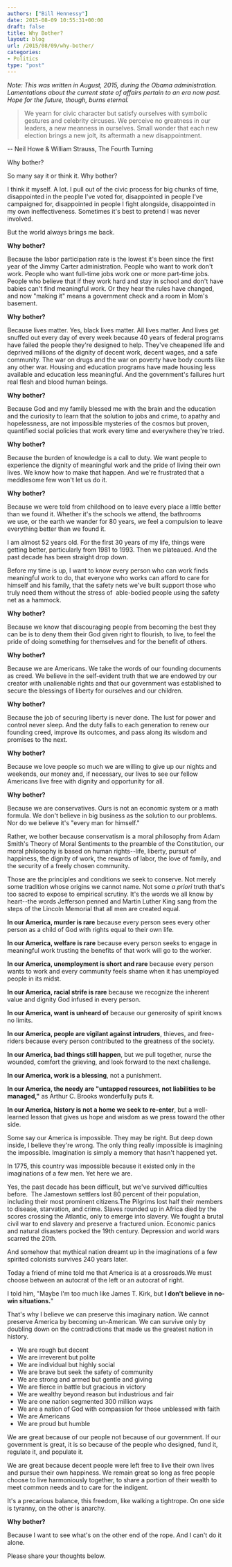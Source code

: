```yaml
---
authors: ["Bill Hennessy"]
date: 2015-08-09 10:55:31+00:00
draft: false
title: Why Bother?
layout: blog
url: /2015/08/09/why-bother/
categories:
- Politics
type: "post"
---
```


_Note: This was written in August, 2015, during the Obama administration. Lamentations about the current state of affairs pertain to an era now past. Hope for the future, though, burns eternal._

> We yearn for civic character but satisfy ourselves with symbolic gestures and celebrity circuses. We perceive no greatness in our leaders, a new meanness in ourselves. Small wonder that each new election brings a new jolt, its aftermath a new disappointment.

-- Neil Howe & William Strauss, The Fourth Turning



Why bother?

So many say it or think it. Why bother?

I think it myself. A lot. I pull out of the civic process for big chunks of time, disappointed in the people I've voted for, disappointed in people I've campaigned for, disappointed in people I fight alongside, disappointed in my own ineffectiveness. Sometimes it's best to pretend I was never involved.

But the world always brings me back.

**Why bother?**

Because the labor participation rate is the lowest it's been since the first year of the Jimmy Carter administration. People who want to work don't work. People who want full-time jobs work one or more part-time jobs. People who believe that if they work hard and stay in school and don't have babies can't find meaningful work. Or they hear the rules have changed, and now "making it" means a government check and a room in Mom's basement.

**Why bother?**

Because lives matter. Yes, black lives matter. All lives matter. And lives get snuffed out every day of every week because 40 years of federal programs have failed the people they're designed to help. They've cheapened life and deprived millions of the dignity of decent work, decent wages, and a safe community. The war on drugs and the war on poverty have body counts like any other war. Housing and education programs have made housing less available and education less meaningful. And the government's failures hurt real flesh and blood human beings.

**Why bother?**

Because God and my family blessed me with the brain and the education and the curiosity to learn that the solution to jobs and crime, to apathy and hopelessness, are not impossible mysteries of the cosmos but proven, quantified social policies that work every time and everywhere they're tried.

**Why bother?**

Because the burden of knowledge is a call to duty. We want people to experience the dignity of meaningful work and the pride of living their own lives. We know how to make that happen. And we're frustrated that a meddlesome few won't let us do it.

**Why bother?**

Because we were told from childhood on to leave every place a little better than we found it. Whether it's the schools we attend, the bathrooms we use, or the earth we wander for 80 years, we feel a compulsion to leave everything better than we found it.

I am almost 52 years old. For the first 30 years of my life, things were getting better, particularly from 1981 to 1993. Then we plateaued. And the past decade has been straight drop down.

Before my time is up, I want to know every person who can work finds meaningful work to do, that everyone who works can afford to care for himself and his family, that the safety nets we've built support those who truly need them without the stress of  able-bodied people using the safety net as a hammock.

**Why bother?**

Because we know that discouraging people from becoming the best they can be is to deny them their God given right to flourish, to live, to feel the pride of doing something for themselves and for the benefit of others.

**Why bother?**

Because we are Americans. We take the words of our founding documents as creed. We believe in the self-evident truth that we are endowed by our creator with unalienable rights and that our government was established to secure the blessings of liberty for ourselves and our children.

**Why bother?**

Because the job of securing liberty is never done. The lust for power and control never sleep. And the duty falls to each generation to renew our founding creed, improve its outcomes, and pass along its wisdom and promises to the next.

**Why bother?**

Because we love people so much we are willing to give up our nights and weekends, our money and, if necessary, our lives to see our fellow Americans live free with dignity and opportunity for all.

**Why bother?**

Because we are conservatives. Ours is not an economic system or a math formula. We don't believe in big business as the solution to our problems. Nor do we believe it's "every man for himself."

Rather, we bother because conservatism is a moral philosophy from Adam Smith's Theory of Moral Sentiments to the preamble of the Constitution, our moral philosophy is based on human rights--life, liberty, pursuit of happiness, the dignity of work, the rewards of labor, the love of family, and the security of a freely chosen community.

Those are the principles and conditions we seek to conserve. Not merely some tradition whose origins we cannot name. Not some _a priori_ truth that's too sacred to expose to empirical scrutiny. It's the words we all know by heart--the words Jefferson penned and Martin Luther King sang from the steps of the Lincoln Memorial that all men are created equal.

**In our America, murder is rare** because every person sees every other person as a child of God with rights equal to their own life.

**In our America, welfare is rare** because every person seeks to engage in meaningful work trusting the benefits of that work will go to the worker.

**In our America, unemployment is short and rare** because every person wants to work and every community feels shame when it has unemployed people in its midst.

**In our America, racial strife is rare** because we recognize the inherent value and dignity God infused in every person.

**In our America, want is unheard of** because our generosity of spirit knows no limits.

**In our America, people are vigilant against intruders**, thieves, and free-riders because every person contributed to the greatness of the society.

**In our America, bad things still happen**, but we pull together, nurse the wounded, comfort the grieving, and look forward to the next challenge.

**In our America, work is a blessing**, not a punishment.

**In our America, the needy are "untapped resources, not liabilities to be managed,"** as Arthur C. Brooks wonderfully puts it.

**In our America, history is not a home we seek to re-enter**, but a well-learned lesson that gives us hope and wisdom as we press toward the other side.

Some say our America is impossible. They may be right. But deep down inside, I believe they're wrong. The only thing really impossible is imagining the impossible. Imagination is simply a memory that hasn't happened yet.

In 1775, this country was impossible because it existed only in the imaginations of a few men. Yet here we are.

Yes, the past decade has been difficult, but we've survived difficulties before.  The Jamestown settlers lost 80 percent of their population, including their most prominent citizens.The Pilgrims lost half their members to disease, starvation, and crime. Slaves rounded up in Africa died by the scores crossing the Atlantic, only to emerge into slavery. We fought a brutal civil war to end slavery and preserve a fractured union. Economic panics and natural disasters pocked the 19th century. Depression and world wars scarred the 20th.

And somehow that mythical nation dreamt up in the imaginations of a few spirited colonists survives 240 years later.

Today a friend of mine told me that America is at a crossroads.We must choose between an autocrat of the left or an autocrat of right.

I told him, "Maybe I'm too much like James T. Kirk, but **I don't believe in no-win situations.**"

That's why I believe we can preserve this imaginary nation. We cannot preserve America by becoming un-American. We can survive only by doubling down on the contradictions that made us the greatest nation in history.

* We are rough but decent
* We are irreverent but polite
* We are individual but highly social
* We are brave but seek the safety of community
* We are strong and armed but gentle and giving
* We are fierce in battle but gracious in victory
* We are wealthy beyond reason but industrious and fair
* We are one nation segmented 300 million ways
* We are a nation of God with compassion for those unblessed with faith
* We are Americans
* We are proud but humble


We are great because of our people not because of our government. If our government is great, it is so because of the people who designed, fund it, regulate it, and populate it.

We are great because decent people were left free to live their own lives and pursue their own happiness. We remain great so long as free people choose to live harmoniously together, to share a portion of their wealth to meet common needs and to care for the indigent.

It's a precarious balance, this freedom, like walking a tightrope. On one side is tyranny, on the other is anarchy.

**Why bother?**

Because I want to see what's on the other end of the rope. And I can't do it alone.

Please share your thoughts below.
